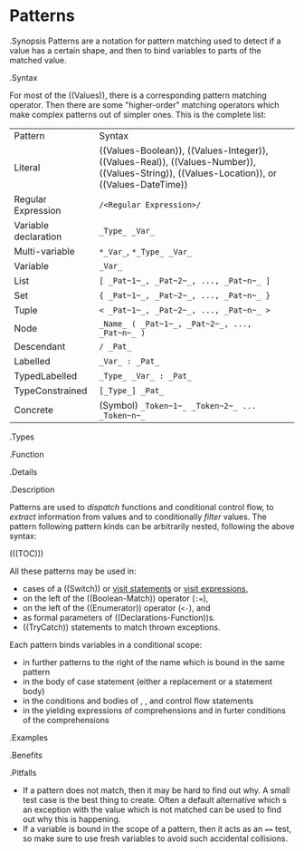 # Patterns

.Synopsis
Patterns are a notation for pattern matching used to detect if a value has a certain shape, 
and then to bind variables to parts of the matched value. 

.Syntax

For most of the ((Values)), there is a corresponding pattern matching operator. Then there are
some "higher-order" matching operators which make complex patterns out of simpler ones. 
This is the complete list:
 
|                      |                                                                              |
| --- | --- |
| Pattern              | Syntax                                                                       |
| Literal              | ((Values-Boolean)), ((Values-Integer)), ((Values-Real)), ((Values-Number)), ((Values-String)), ((Values-Location)), or ((Values-DateTime)) |
| Regular Expression   | `/<Regular Expression>/` |
| Variable declaration | `_Type_ _Var_`                                                               |
| Multi-variable       | `*_Var_`, `*_Type_ _Var_`                                                    |
| Variable             | `_Var_`                                                                      |
| List                 | `[ _Pat~1~_, _Pat~2~_, ..., _Pat~n~_ ]`                                         |
| Set                  | `{ _Pat~1~_, _Pat~2~_, ..., _Pat~n~_ }`                                         |
| Tuple                | `< _Pat~1~_, _Pat~2~_, ..., _Pat~n~_ >`                                         |
| Node                 | `_Name_ ( _Pat~1~_, _Pat~2~_, ..., _Pat~n~_ )`                                  |
| Descendant           | `/ _Pat_`                                                                    |
| Labelled             | `_Var_ : _Pat_`                                                               |
| TypedLabelled        | `_Type_ _Var_ : _Pat_`                                                       |
| TypeConstrained      |  `[_Type_] _Pat_` |
| Concrete             | (Symbol) ` _Token~1~_ _Token~2~_ ... _Token~n~_ `                                                          |


.Types

.Function

.Details

.Description

Patterns are used to *dispatch* functions and conditional control flow, to *extract* information 
from values and to conditionally *filter* values. The pattern following pattern kinds can be arbitrarily nested, following
the above syntax:

(((TOC)))

All these patterns may be used in:

*  cases of a ((Switch)) or [visit statements]((Statements-Visit)) or [visit expressions]((Expressions-Visit)), 
*  on the left of the ((Boolean-Match)) operator (`:=`),
*  on the left of the ((Enumerator)) operator (`<-`), and
*  as formal parameters of ((Declarations-Function))s. 
*  ((TryCatch)) statements to match thrown exceptions.

Each pattern binds variables in a conditional scope:

* in further patterns to the right of the name which is bound in the same pattern
* in the body of case statement (either a replacement or a statement body) 
* in the conditions and bodies of <If>, <For>, and <While> control flow statements
* in the yielding expressions of comprehensions and in furter conditions of the comprehensions

.Examples


.Benefits

.Pitfalls

* If a pattern does not match, then it may be hard to find out why. A small test case is the best thing to create. Often a default alternative
which <Throw>s an exception with the value which is not matched can be used to find out why this is happening.
* If a variable is bound in the scope of a pattern, then it acts as an `==` test, so make sure to use fresh variables
to avoid such accidental collisions. 

